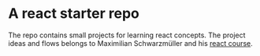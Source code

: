 # A react starter repo

The repo contains small projects for learning react concepts.
The project ideas and flows belongs to Maximilian Schwarzmüller and his [react course](https://udemy.com/course/react-the-complete-guide-incl-redux/learn).
